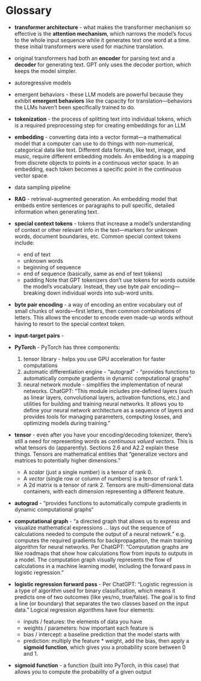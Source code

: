 # Glossary

- **transformer architecture** - what makes the transformer mechanism so effective is the **attention mechanism**, which narrows the model’s focus to the whole input sequence while it generates text one word at a time. these initial transformers were used for machine translation.
- original transformers had both an **encoder** for parsing text and a **decoder** for generating text. GPT only uses the decoder portion, which keeps the model simpler.
- autoregressive models
- emergent behaviors - these LLM models are powerful because they exhibit **emergent behaviors** like the capacity for translation—behaviors the LLMs haven’t been specifically trained to do.
- **tokenization** - the process of splitting text into individual tokens, which is a required preprocessing step for creating embeddings for an LLM
- **embedding** - converting data into a vector format—a mathematical model that a computer can use to do things with non-numerical, categorical data like text. Different data formats, like text, image, and music, require different embedding models. An embedding is a mapping from discrete objects to points in a continuous vector space. In an embedding, each token becomes a specific point in the continuous vector space.
- data sampling pipeline
- **RAG** - retrieval-augmented generation. An embedding model that embeds entire sentences or paragraphs to pull specific, detailed information when generating text.
- **special context tokens** - tokens that increase a model’s understanding of context or other relevant info in the text—markers for unknown words, document boundaries, etc. Common special context tokens include:
     - end of text
     - unknown words
     - beginning of sequence
     - end of sequence (basically, same as end of text tokens)
     - padding
Note that GPT tokenizers don’t use <unk> tokens for words outside the model’s vocabulary. Instead, they use byte pair encoding—breaking down individual words into sub-word units.
- **byte pair encoding** - a way of encoding an entire vocabulary out of small chunks of words—first letters, then common combinations of letters. This allows the encoder to encode even made-up words without having to resort to the <unk> special context token.
- **input-target pairs** -
- **PyTorch** - PyTorch has three components:
  1. tensor library - helps you use GPU acceleration for faster computations
  2. automatic differentiation engine - “autograd” - “provides functions to automatically compute gradients in dynamic computational graphs“
  3. neural network module - simplifies the implementation of neural networks. ChatGPT: “This module includes pre-defined layers (such as linear layers, convolutional layers, activation functions, etc.) and utilities for building and training neural networks. It allows you to define your neural network architecture as a sequence of layers and provides tools for managing parameters, computing losses, and optimizing models during training.”
- **tensor** - even after you have your encoding/decoding tokenizer, there’s still a need for representing words as *continuous valued vectors*. This is what tensors do (apparently). Sections 2.6 and A2.2 explain these things. Tensors are mathematical entities that “generalize vectors and matrices to potentially higher dimensions.” 
	- A *scalar* (just a single number) is a tensor of rank 0. 
	- A *vector* (single row or column of numbers) is a tensor of rank 1. 
	- A 2d matrix is a tensor of rank 2. 
Tensors are multi-dimensional data containers, with each dimension representing a different feature.

- **autograd** - “provides functions to automatically compute gradients in dynamic computational graphs“
- **computational graph** - “a directed graph that allows us to express and visualize mathematical expressions … lays out the sequence of calculations needed to compute the output of a neural netowrk.” e.g. computes the required gradients for backpropagation, the main training algorithm for neural networks. Per ChatGPT: “Computation graphs are like roadmaps that show how calculations flow from inputs to outputs in a model. The computation graph visually represents the flow of calculations in a machine learning model, including the forward pass in logistic regression.”
- **logistic regression forward pass** - Per ChatGPT: “Logistic regression is a type of algorithm used for binary classification, which means it predicts one of two outcomes (like yes/no, true/false). The goal is to find a line (or boundary) that separates the two classes based on the input data.” Logical regression algorithms have four elements:
	- inputs / features: the elements of data you have
	- weights / parameters: how important each feature is
	- bias / intercept: a baseline prediction that the model starts with
	- prediction: multiply the feature * weight, add the bias, then apply a **sigmoid function**, which gives you a probability score between 0 and 1.
- **sigmoid function** - a function (built into PyTorch, in this case) that allows you to compute the probability of a given output
